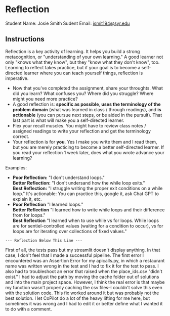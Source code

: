 # Reflection

Student Name:  Josie Smith
Sudent Email:  jsmit194@syr.edu

## Instructions

Reflection is a key activity of learning. It helps you build a strong metacognition, or "understanding of your own learning." A good learner not only "knows what they know", but they "know what they don't know", too. Learning to reflect takes practice, but if your goal is to become a self-directed learner where you can teach yourself things, reflection is imperative.

- Now that you've completed the assignment, share your throughts. What did you learn? What confuses you? Where did you struggle? Where might you need more practice?
- A good reflection is: **specific as possible**,  **uses the terminology of the problem domain** (what was learned in class / through readings), and **is actionable** (you can pursue next steps, or be aided in the pursuit). That last part is what will make you a self-directed learner.
- Flex your recall muscles. You might have to review class notes / assigned readings to write your reflection and get the terminology correct.
- Your reflection is for **you**. Yes I make you write them and I read them, but you are merely practicing to become a better self-directed learner. If you read your reflection 1 week later, does what you wrote advance your learning?

Examples:

- **Poor Reflection:**  "I don't understand loops."   
**Better Reflection:** "I don't undersand how the while loop exits."   
**Best Reflection:** "I struggle writing the proper exit conditions on a while loop." It's actionable: You can practice this, google it, ask Chat GPT to explain it, etc. 
-  **Poor Reflection** "I learned loops."   
**Better Reflection** "I learned how to write while loops and their difference from for loops."   
**Best Reflection** "I learned when to use while vs for loops. While loops are for sentiel-controlled values (waiting for a condition to occur), vs for loops are for iterating over collections of fixed values."

`--- Reflection Below This Line ---`

First of all, the tests pass but my streamlit doesn't display anything. In that case, I don't feel that I made a successful pipeline. The first error I encountered was an Assertion Error for my apicalls.py, in which a restaurant name was written wrong in the test and I had to fix it for the test to pass. I also had to troubleshoot an error that raised when the place_ids.csv "didn't exist." I had to adjust the path by moving the cache folder out of solutions and into the main project space. However, I think the real error is that maybe my function wasn't properly caching the csv files–I couldn't solve this even with the solution code. This fix worked around it but was probably not the best solution. I let CoPilot do a lot of the heavy lifting for me here, but sometimes it was wrong and I had to edit it or better define what I wanted it to do with a comment.